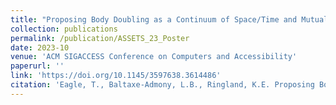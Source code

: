 ```yaml
---
title: "Proposing Body Doubling as a Continuum of Space/Time and Mutuality: An Investigation with Neurodivergent Participants"
collection: publications
permalink: /publication/ASSETS_23_Poster
date: 2023-10
venue: 'ACM SIGACCESS Conference on Computers and Accessibility'
paperurl: ''
link: 'https://doi.org/10.1145/3597638.3614486'
citation: 'Eagle, T., Baltaxe-Admony, L.B., Ringland, K.E. Proposing Body Doubling as a Continuum of Space/Time and Mutuality: An Investigation with Neurodivergent Participants. In The 25th International ACM SIGACCESS Conference on Computers and Accessibility (ASSETS ’23), October 22–25, 2023.'
---
```

